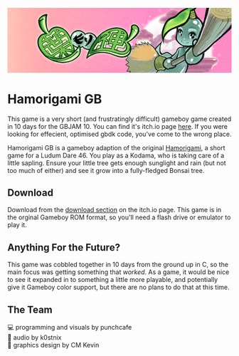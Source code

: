 ![Alt text](docs/github_banner.png "Title")
# Hamorigami GB


This game is a very short (and frustratingly difficult) gameboy game created in 10 days for the GBJAM 10. You can find it's itch.io page [here](https://punchcafe.itch.io/hamorigami-gb). If you were looking for effecient, optimised gbdk code, you've come to the wrong place.

Hamorigami GB is a gameboy adaption of the original [Hamorigami](https://bitbrain.itch.io/hamorigami), a short game for a Ludum Dare 46. You play as a Kodama, who is taking care of a little sapling. Ensure your little tree gets enough sunglight and rain (but not too much of either) and see it grow into a fully-fledged Bonsai tree.

## Download

Download from the [download section](https://punchcafe.itch.io/hamorigami-gb) on the itch.io page. This game is in the orginal Gameboy ROM format, so you'll need a flash drive or emulator to play it.

## Anything For the Future?

This game was cobbled together in 10 days from the ground up in C, so the main focus was getting something that _worked_. As a game, it would be nice to see it expanded in to something a little more playable, and potentially give it Gameboy color support, but there are no plans to do that at this time.

## The Team

💻 programming and visuals by punchcafe  
🎹 audio by k0stnix  
🔮 graphics design by CM Kevin  
